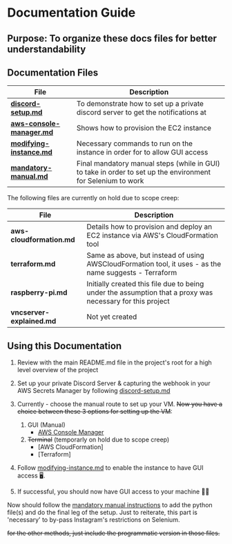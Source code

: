 # Documentation Guide

## Purpose: To organize these docs files for better understandability

## Documentation Files
| File | Description |
|------|-------------|
|**[discord-setup.md](discord-setup.md)** | To demonstrate how to set up a private discord server to get the notifications at|
|**[aws-console-manager.md](aws-console-manager.md)** | Shows how to provision the EC2 instance|
|**[modifying-instance.md](modifying-instance.md)** | Necessary commands to run on the instance in order for to allow GUI access|
|**[mandatory-manual.md](mandatory-manual.md)** |Final mandatory manual steps (while in GUI) to take in order to set up the environment for Selenium to work|

The following files are currently on hold due to scope creep:

| File | Description |
|------|-------------|
|**aws-cloudformation.md** | Details how to provision and deploy an EC2 instance via AWS's CloudFormation tool |
|**terraform.md** | Same as above, but instead of using AWSCloudFormation tool, it uses - as the name suggests - Terraform|
|**raspberry-pi.md** | Initially created this file due to being under the assumption that a proxy was necessary for this project|
|**vncserver-explained.md** | Not yet created|


## Using this Documentation

1. Review with the main README.md file in the project's root for a high level overview of the project

2. Set up your private Discord Server & capturing the webhook in your AWS Secrets Manager by following [discord-setup.md](discord-setup.md)

3. Currently - choose the manual route to set up your VM. ~~Now you have a choice between these 3 options for setting up the VM~~:
    1. GUI (Manual)
        - [AWS Console Manager](aws-console-manager.md)
    2. ~~Terminal~~ (temporarly on hold due to scope creep)
        - [AWS CloudFormation]
        - [Terraform]

4. Follow [modifying-instance.md](modifying-instance.md) to enable the instance to have GUI access 🖥️.

5. If successful, you should now have GUI access to your machine 🥳🎉

Now should follow the [mandatory manual instructions](mandatory-manual.md) to add the python file(s) and do the final leg of the setup. Just to reiterate, this part is 'necessary' to by-pass Instagram's restrictions on Selenium.

~~for the other methods, just include the programmatic version in those files.~~